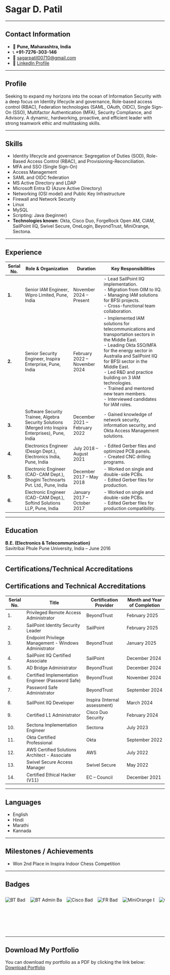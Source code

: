 # Sagar D. Patil

---

## Contact Information

- 📍 **Pune, Maharashtra, India**  
- 📞 **+91-7276-303-146**  
- 📧 [sagarpatil00710@gmail.com](mailto:sagarpatil00710@gmail.com)  
- 🔗 [LinkedIn Profile](https://www.linkedin.com/in/sagarpatilpune)

---

## Profile

Seeking to expand my horizons into the ocean of Information Security with a deep focus on Identity lifecycle and governance, Role-based access control (RBAC), Federation technologies (SAML, OAuth, OIDC), Single Sign-On (SSO), Multifactor Authentication (MFA), Security Compliance, and Advisory. A dynamic, hardworking, proactive, and efficient leader with strong teamwork ethic and multitasking skills.

---

## Skills

- Identity lifecycle and governance: Segregation of Duties (SOD), Role-Based Access Control (RBAC), and Provisioning-Reconciliation.
- MFA and SSO (Single Sign-On)
- Access Management
- SAML and OIDC federation
- MS Active Directory and LDAP
- Microsoft Entra ID (Azure Active Directory)
- Networking (OSI model) and Public Key Infrastructure
- Firewall and Network Security
- Linux
- MySQL
- Scripting: Java (beginner)
- **Technologies known**: Okta, Cisco Duo, ForgeRock Open AM, CIAM, SailPoint IIQ, Swivel Secure, OneLogin, BeyondTrust, MiniOrange, Sectona.

---

## **Experience**

| **Serial No.** | **Role & Organization**                                             | **Duration**                   | **Key Responsibilities**                                                                                                     |
|----------------|---------------------------------------------------------------------|---------------------------------|------------------------------------------------------------------------------------------------------------------------------|
| **1.**         | Senior IAM Engineer, Wipro Limited, Pune, India                     | November 2024 – Present         | - Lead SailPoint IIQ implementation.<br> - Migration from OIM to IIQ.<br> - Managing IAM solutions for BFSI projects.<br> - Cross-functional team collaboration. |
| **2.**         | Senior Security Engineer, Inspira Enterprise, Pune, India          | February 2022 – November 2024   | - Implemented IAM solutions for telecommunications and transportation sectors in the Middle East.<br> - Leading Okta SSO/MFA for the energy sector in Australia and SailPoint IIQ for BFSI sector in the Middle East.<br> - Led R&D and practice building on 3 IAM technologies.<br> - Trained and mentored new team members.<br> - Interviewed candidates for IAM roles. |
| **3.**         | Software Security Trainee, Algebra Security Solutions (Merged into Inspira Enterprises), Pune, India | December 2021 – February 2022   | - Gained knowledge of network security, information security, and Okta Access Management solutions.                           |
| **4.**         | Electronics Engineer (Design Dept.), Electronics India, Pune, India | July 2018 – August 2021         | - Edited Gerber files and optimized PCB panels.<br> - Created CNC drilling programs.                                        |
| **5.**         | Electronic Engineer (CAD-CAM Dept.), Shogini Technoarts Pvt. Ltd., Pune, India | December 2017 – May 2018        | - Worked on single and double-side PCBs.<br> - Edited Gerber files for production.                                          |
| **6.**         | Electronic Engineer (CAD-CAM Dept.), Softind Solutions LLP, Pune, India | January 2017 – October 2017     | - Worked on single and double-side PCBs.<br> - Edited Gerber files for production compatibility.                              |
                          


---

## Education

**B.E. (Electronics & Telecommunication)**  
Savitribai Phule Pune University, India – June 2016

---

## Certifications/Technical Accreditations
## Certifications and Technical Accreditations

| **Serial No.** | **Title**                                     | **Certification Provider** | **Month and Year of Completion** |
|----------------|-----------------------------------------------|----------------------------|----------------------------------|
| 1.             | Privileged Remote Access Administrator        | BeyondTrust                | February 2025                   |
| 2.             | SailPoint Identity Security Leader            | SailPoint                  | February 2025                   |
| 3.             | Endpoint Privilege Management - Windows Administrator | BeyondTrust            | January 2025                    |
| 4.             | SailPoint IIQ Certified Associate             | SailPoint                  | December 2024                   |
| 5.             | AD Bridge Administrator                       | BeyondTrust                | December 2024                   |
| 6.             | Certified Implementation Engineer (Password Safe) | BeyondTrust              | November 2024                   |
| 7.             | Password Safe Administrator                   | BeyondTrust                | September 2024                  |
| 8.             | SailPoint IIQ Developer                       | Inspira (Internal assessment) | March 2024                    |
| 9.             | Certified L1 Administrator                    | Cisco Duo Security         | February 2024                   |
| 10.            | Sectona Implementation Engineer               | Sectona                    | July 2023                       |
| 11.            | Okta Certified Professional                   | Okta                       | September 2022                  |
| 12.            | AWS Certified Solutions Architect - Associate | AWS                        | July 2022                       |
| 13.            | Swivel Secure Access Manager                  | Swivel Secure              | May 2022                        |
| 14.            | Certified Ethical Hacker (V11)                | EC – Council               | December 2021                   |


---

## Languages

- English  
- Hindi  
- Marathi  
- Kannada  

---

## Milestones / Achievements

- Won 2nd Place in Inspira Indoor Chess Competition  

---

## Badges

<div class="badge-carousel">
  <img src="assets/images/BT.png" alt="BT Badge" class="badge">
  <img src="assets/images/BTadmin.png" alt="BT Admin Badge" class="badge">
  <img src="assets/images/Cisco.png" alt="Cisco Badge" class="badge">
  <img src="assets/images/FR.png" alt="FR Badge" class="badge">
  <img src="assets/images/miniorange.png" alt="MiniOrange Badge" class="badge">
  <img src="assets/images/okta.png" alt="Okta Badge" class="badge">
  <img src="assets/images/Sectona.png" alt="Sectona Badge" class="badge">
  <img src="assets/images/Onelogin.png" alt="Onelogin Badge" class="badge">
  <img src="assets/images/BTADadmin.png" alt="BT ADBRIDGE Admin Badge" class="badge">
  <img src="assets/images/BTPRA.png" alt="BTPRA Admin Badge" class="badge">
  <img src="assets/images/BT_EPM_WINDOWS.png" alt="BT_EPM_WINDOWS Admin Badge" class="badge">
  <img src="assets/images/SailpointIIQAssociate.png" alt="SailpointIIQAssociate Badge" class="badge">
  <img src="assets/images/Sailpointleader.png" alt="Sailpointleader Badge" class="badge">
</div>


<style>
  .badge-carousel {
    display: flex;
    overflow-x: auto;
    white-space: nowrap;
    padding: 10px 0;
  }
  .badge {
    width: 100px;
    height: auto;
    margin-right: 15px;
  }
  .badge-carousel::-webkit-scrollbar {
    height: 8px;
  }
  .badge-carousel::-webkit-scrollbar-thumb {
    background-color: darkgray;
    border-radius: 10px;
  }
  .badge-carousel::-webkit-scrollbar-track {
    background: #f1f1f1;
  }
</style>

---

## Download My Portfolio

You can download my portfolio as a PDF by clicking the link below:  
[Download Portfolio](assets/downloads/Portfolio.pdf)
